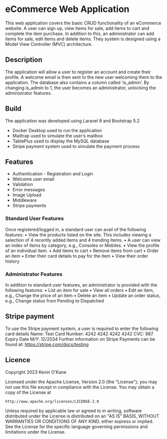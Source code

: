 # eCommerce Web Application

This web application covers the basic CRUD functionality of an eCommerce website. A user can sign up, view items for sale, add items to cart and complete the item purchase. 
In addition to this, an administrator can add items for sale, edit items and delete items. 
They system is designed using a Model View Controller (MVC) architecture.

## Description
The application will allow a user to register an account and create their profile. A welcome email is then sent to the new user welcoming them to the application. 
The database also contains a column called ‘is_admin’. By changing is_admin to 1, the user becomes an administrator, unlocking the administrator features. 
## Build
The application was developed using Laravel 9 and Bootstrap 5.2
* Docker Desktop used to run the application
* Mailtrap used to simulate the user’s mailbox
* TablePlus used to display the MySQL database
* Stripe payment system used to simulate the payment process

## Features
* Authentication - Registration and Login
* Welcome user email
* Validation
* Error messages
* Image Upload
* Middleware
* Stripe payments

### Standard User Features
Once registered/logged in, a standard user can avail of the following features:
•	View the products listed on the site. This includes viewing a selection of 4 recently added items and 4 trending items.
•	A user can view an index of items by category, e.g., Consoles or Mobiles. 
•	View the profile of an individual item.
•	Add items to cart
•	Remove items from cart
•	Order an item
•	Enter their card details to pay for the item
•	View their order history
### Administrator Features
In addition to standard user features, an administrator is provided with the following features:
•	List an item for sale
•	View all orders
•	Edit an item, e.g., Change the price of an item
•	Delete an item 
•	Update an order status, e.g., Change status from Pending to Dispatched
## Stripe payment
To use the Stripe payment system, a user is required to enter the following card details
Name: Test
Card Number: 4242 4242 4242 4242
CVC: 987
Expiry Date M/Y: 12/2034
Further information on Stripe Payments can be found at: https://stripe.com/docs/testing


## Licence
Copyright 2023 Kevin O'Kane

Licensed under the Apache License, Version 2.0 (the "License");
you may not use this file except in compliance with the License.
You may obtain a copy of the License at

    http://www.apache.org/licenses/LICENSE-2.0

Unless required by applicable law or agreed to in writing, software
distributed under the License is distributed on an "AS IS" BASIS,
WITHOUT WARRANTIES OR CONDITIONS OF ANY KIND, either express or implied.
See the License for the specific language governing permissions and
limitations under the License.
